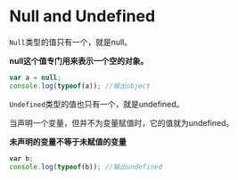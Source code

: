 # Null and Undefined

`Null`类型的值只有一个，就是null。

**null这个值专门用来表示一个空的对象。**

```js
var a = null;
console.log(typeof(a)); //输出object
```



`Undefined`类型的值也只有一个，就是undefined。

当声明一个变量，但并不为变量赋值时，它的值就为undefined。

**未声明的变量不等于未赋值的变量**

```js
var b;
console.log(typeof(b)); //输出undefined
```



